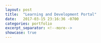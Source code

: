 ```yaml
---
layout: post
title:  "Learning and Development Portal"
date:   2017-03-15 23:16:36 -0700
categories: portfolio
excerpt_separator: <!--more-->
showcase: true
---
```


<!--more-->
